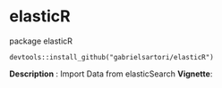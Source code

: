 # elasticR
package elasticR

`devtools::install_github("gabrielsartori/elasticR")`

**Description** : Import Data from elasticSearch
**Vignette**: 
